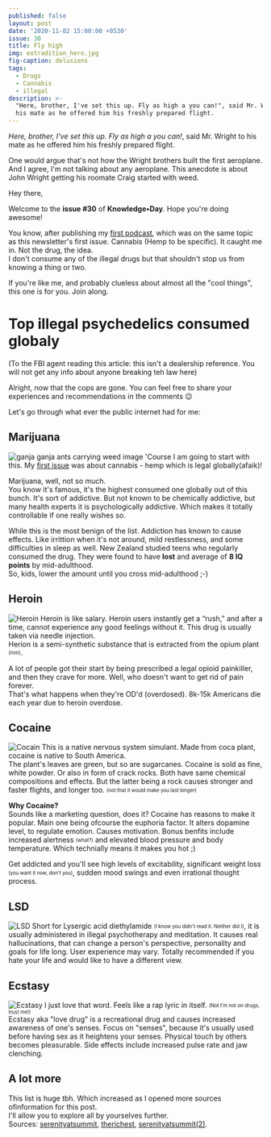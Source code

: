 ```yaml
---
published: false
layout: post
date: '2020-11-02 15:00:00 +0530'
issue: 30
title: Fly high
img: extradition_hero.jpg
fig-caption: delusions
tags:
  - Drugs
  - Cannabis
  - illegal
description: >-
  "Here, brother, I've set this up. Fly as high a you can!", said Mr. Wright to
  his mate as he offered him his freshly prepared flight.
---
```

_Here, brother, I've set this up. Fly as high a you can!_, said Mr. Wright to his mate as he offered him his freshly prepared flight.  

One would argue that's not how the Wright brothers built the first aeroplane. And I agree, I'm not talking about any aeroplane. This anecdote is about John Wright getting his roomate Craig started with weed.  

Hey there,  

Welcome to the **issue #30** of **Knowledge•Day**. Hope you're doing awesome!  

You know, after publishing my [first podcast](https://cutt.ly/2gOEnZF), which was on the same topic as this newsletter's first issue. Cannabis (Hemp to be specific). It caught me in. Not the drug, the idea.   
I don't consume any of the illegal drugs but that shouldn't stop us from knowing a thing or two.  

If you're like me, and probably clueless about almost all the "cool things", this one is for you. Join along.

# Top illegal psychedelics consumed globaly
(To the FBI agent reading this article: this isn't a dealership reference. You will not get any info about anyone breaking teh law here)   

Alright, now that the cops are gone. You can feel free to share your experiences and recommendations in the comments 😉   

Let's go through what ever the public internet had for me:  

## Marijuana
![ganja ganja ants carrying weed image]()
'Course I am going to start with this. My [first issue](https://www.getrevue.co/profile/KnowledgeDay/issues/good-guy-cannabis-knowledge-day-249739) was about cannabis - hemp which is legal globally(afaik)!  

Marijuana, well, not so much.    
You know it's famous, it's the highest consumed one globally out of this bunch. It's sort of addictive. But not known to be chemically addictive, but many health experts it is psychologically addictive. Which makes it totally controllable if one really wishes so.  

While this is the most benign of the list. Addiction has known to cause effects. Like irrittion when it's not around, mild restlessness, and some difficulties in sleep as well.
New Zealand studied teens who regularly consumed the drug. They were found to have **lost** and average of **8 IQ points** by mid-adulthood.  
So, kids, lower the amount until you cross mid-adulthood ;-)  

## Heroin
![Heroin]()
Heroin is like salary. Heroin users instantly get a “rush,” and after a time, cannot experience any good feelings without it. This drug is usually taken via needle injection.  
Herion is a semi-synthetic substance that is extracted from the opium plant <sub><sup>(mm)</sup></sub>.

A lot of people got their start by being prescribed a legal opioid painkiller, and then they crave for more. Well, who doesn't want to get rid of pain forever.  
That's what happens when they're OD'd (overdosed). 8k-15k Americans die each year due to heroin overdose.

## Cocaine
![Cocain]()
This is a native nervous system simulant. Made from coca plant, cocaine is native to South America.  
The plant's leaves are green, but so are sugarcanes. Cocaine is sold as fine, white powder. Or also in form of crack rocks.
Both have same chemical compositions and effects. But the latter being a rock causes stronger and faster flights, and longer too. <sub><sup>(not that it would make you last longer)</sup></sub>  

**Why Cocaine?**  
Sounds like a marketing question, does it? Cocaine has reasons to make it popular. Main one being ofcourse the euphoria factor. It alters dopamine level, to regulate emotion. Causes motivation. Bonus benfits include increased alertness <sub><sup>(what?)</sup></sub> and elevated blood pressure and body temperature. Which technially means it makes you hot ;)  

Get addicted and you'll see high levels of excitability, significant weight loss <sub><sup>(you want it now, don't you)</sup></sub>, sudden mood swings and even irrational thought process.

## LSD
![LSD](https://static0.therichestimages.com/wordpress/wp-content/uploads/8148.jpg?q=50&fit=crop&w=740&h=495)
Short for Lysergic acid diethylamide <sub><sup>(I know you didn't read it. Neither did I)</sup></sub>, it is usually administered in illegal psychotherapy and meditation. It causes real hallucinations, that can change a person's perspective, personality and goals for life long. User experience may vary. Totally recommended if you hate your life and would like to have a different view.

## Ecstasy
![Ecstasy]()
I just love that word. Feels like a rap lyric in itself. <sub><sup>(Not I'm not on drugs, trust me!)</sup></sub>  
Ecstasy aka "love drug" is a recreational drug and causes increased awareness of one's senses. Focus on "senses", because it's usually used before having sex as it heightens your senses. Physical touch by others becomes pleasurable. Side effects include increased pulse rate and jaw clenching.

## A lot more
This list is huge tbh. Which increased as I opened more sources ofinformation for this post.  
I'll allow you to explore all by yourselves further.  
Sources: [serenityatsummit](https://www.serenityatsummit.com/drug-addiction/top-10-addictive-illegal-drugs/), [therichest](https://www.therichest.com/most-popular/top-10-most-commonly-used-illegal-drugs/), [serenityatsummit(2)](https://serenityatsummit.com/cocaine/).